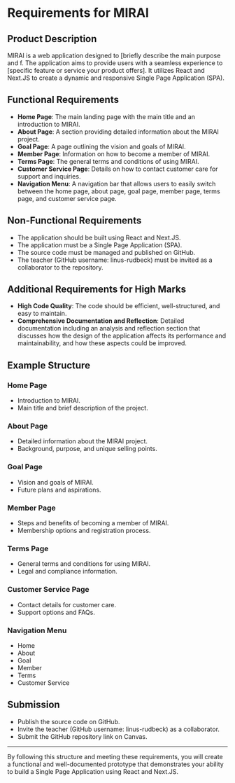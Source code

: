# Requirements for MIRAI

## Product Description

MIRAI is a web application designed to [briefly describe the main purpose and f. The application aims to provide users with a seamless experience to [specific feature or service your product offers]. It utilizes React and Next.JS to create a dynamic and responsive Single Page Application (SPA).

## Functional Requirements

- **Home Page**: The main landing page with the main title and an introduction to MIRAI.
- **About Page**: A section providing detailed information about the MIRAI project.
- **Goal Page**: A page outlining the vision and goals of MIRAI.
- **Member Page**: Information on how to become a member of MIRAI.
- **Terms Page**: The general terms and conditions of using MIRAI.
- **Customer Service Page**: Details on how to contact customer care for support and inquiries.
- **Navigation Menu**: A navigation bar that allows users to easily switch between the home page, about page, goal page, member page, terms page, and customer service page.

## Non-Functional Requirements

- The application should be built using React and Next.JS.
- The application must be a Single Page Application (SPA).
- The source code must be managed and published on GitHub.
- The teacher (GitHub username: linus-rudbeck) must be invited as a collaborator to the repository.

## Additional Requirements for High Marks

- **High Code Quality**: The code should be efficient, well-structured, and easy to maintain.
- **Comprehensive Documentation and Reflection**: Detailed documentation including an analysis and reflection section that discusses how the design of the application affects its performance and maintainability, and how these aspects could be improved.

## Example Structure

### Home Page

- Introduction to MIRAI.
- Main title and brief description of the project.

### About Page

- Detailed information about the MIRAI project.
- Background, purpose, and unique selling points.

### Goal Page

- Vision and goals of MIRAI.
- Future plans and aspirations.

### Member Page

- Steps and benefits of becoming a member of MIRAI.
- Membership options and registration process.

### Terms Page

- General terms and conditions for using MIRAI.
- Legal and compliance information.

### Customer Service Page

- Contact details for customer care.
- Support options and FAQs.

### Navigation Menu

- Home
- About
- Goal
- Member
- Terms
- Customer Service

## Submission

- Publish the source code on GitHub.
- Invite the teacher (GitHub username: linus-rudbeck) as a collaborator.
- Submit the GitHub repository link on Canvas.

---

By following this structure and meeting these requirements, you will create a functional and well-documented prototype that demonstrates your ability to build a Single Page Application using React and Next.JS.
